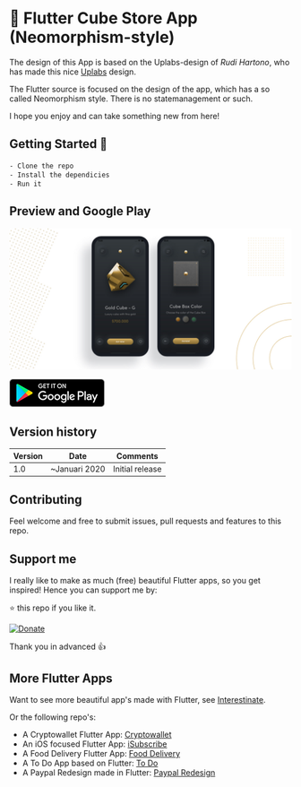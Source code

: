 # 🔶 Flutter Cube Store App (Neomorphism-style)

The design of this App is based on the Uplabs-design of *Rudi Hartono*, who has made this nice [Uplabs](https://www.uplabs.com/posts/cube-store-app-freebies) design.

The Flutter source is focused on the design of the app, which has a so called Neomorphism style. There is no statemanagement or such.

I hope you enjoy and can take something new from here!


## Getting Started 🚀

```shell
- Clone the repo
- Install the dependicies
- Run it
```

## Preview and Google Play

![App preview](doc/CubeStorePresentation.jpg)

[![Get it on Google Play](doc/google-play-badge.png)](https://play.google.com/store/apps/details?id=com.interestinate.flutter_cubestore)

## Version history

| Version |       Date         |             Comments             |
| ------- | ------------------ | -------------------------------- |
| 1.0     | ~Januari 2020      | Initial release                  |


## Contributing

Feel welcome and free to submit issues, pull requests and features to this repo.

## Support me

I really like to make as much (free) beautiful Flutter apps, so you get inspired!
Hence you can support me by:

⭐️ this repo if you like it.

[![Donate](https://img.shields.io/badge/Donate-PayPal-green.svg)](https://paypal.me/jwalhout?locale.x=nl_NL)

Thank you in advanced 👍

## More Flutter Apps

Want to see more beautiful app's made with Flutter, see [Interestinate](https://interestinate.com).

Or the following repo's:
- A Cryptowallet Flutter App: [Cryptowallet](https://github.com/LiveLikeCounter/Flutter-Cryptowallet)
- An iOS focused Flutter App: [iSubscribe](https://github.com/LiveLikeCounter/Flutter-iSubscribe)
- A Food Delivery Flutter App: [Food Delivery](https://github.com/LiveLikeCounter/Flutter-Food-Delivery)
- A To Do App based on Flutter: [To Do](https://github.com/LiveLikeCounter/Flutter-Todolist)
- A Paypal Redesign made in Flutter: [Paypal Redesign](https://github.com/LiveLikeCounter/Flutter-Paypal-Redesign)

